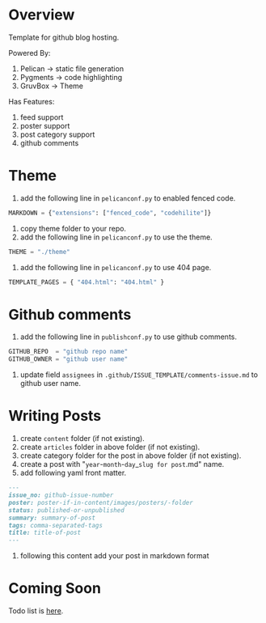 # Overview

Template for github blog hosting.

Powered By:
1. Pelican -> static file generation
1. Pygments -> code highlighting
1. GruvBox -> Theme

Has Features:

1. feed support
1. poster support
1. post category support
1. github comments

# Theme

1. add the following line in `pelicanconf.py` to enabled fenced code. 
```python
MARKDOWN = {"extensions": ["fenced_code", "codehilite"]}
```
1. copy theme folder to your repo.
1. add the following line in `pelicanconf.py` to use the theme. 
```python
THEME = "./theme"
```
1. add the following line in `pelicanconf.py` to use 404 page.
```python 
TEMPLATE_PAGES = { "404.html": "404.html" }
```

# Github comments
1. add the following line in `publishconf.py` to use github comments.
```python 
GITHUB_REPO  = "github repo name"
GITHUB_OWNER = "github user name"
```

1. update field `assignees` in `.github/ISSUE_TEMPLATE/comments-issue.md` to github user name.

# Writing Posts
1. create `content` folder (if not existing).
1. create `articles` folder in above folder (if not existing).
1. create category folder for the post in above folder (if not existing).
1. create a post with "`year`-`month`-`day`_`slug for post`.md" name.
1. add following yaml front matter.
```markdown
---
issue_no: github-issue-number
poster: poster-if-in-content/images/posters/-folder 
status: published-or-unpublished
summary: summary-of-post 
tags: comma-separated-tags
title: title-of-post
---
```
1. following this content add your post in markdown format

# Coming Soon

Todo list is [here](TODO.md).
